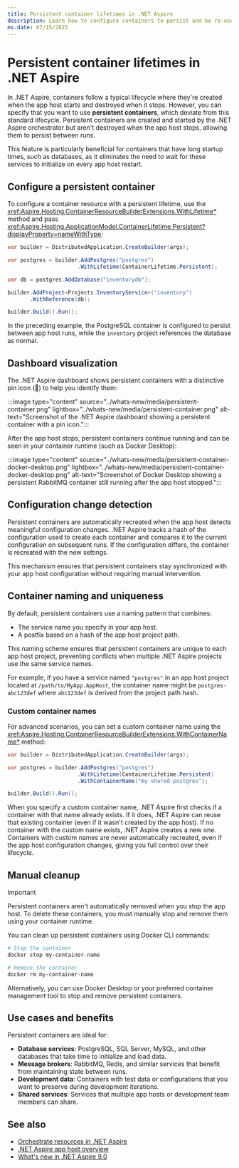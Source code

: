 ```yaml
---
title: Persistent container lifetimes in .NET Aspire
description: Learn how to configure containers to persist and be re-used between .NET Aspire app host runs.
ms.date: 07/15/2025
---
```


# Persistent container lifetimes in .NET Aspire

In .NET Aspire, containers follow a typical lifecycle where they're created when the app host starts and destroyed when it stops. However, you can specify that you want to use **persistent containers**, which deviate from this standard lifecycle. Persistent containers are created and started by the .NET Aspire orchestrator but aren't destroyed when the app host stops, allowing them to persist between runs.

This feature is particularly beneficial for containers that have long startup times, such as databases, as it eliminates the need to wait for these services to initialize on every app host restart.

## Configure a persistent container

To configure a container resource with a persistent lifetime, use the <xref:Aspire.Hosting.ContainerResourceBuilderExtensions.WithLifetime*> method and pass <xref:Aspire.Hosting.ApplicationModel.ContainerLifetime.Persistent?displayProperty=nameWithType>:

```csharp
var builder = DistributedApplication.CreateBuilder(args);

var postgres = builder.AddPostgres("postgres")
                      .WithLifetime(ContainerLifetime.Persistent);

var db = postgres.AddDatabase("inventorydb");

builder.AddProject<Projects.InventoryService>("inventory")
       .WithReference(db);

builder.Build().Run();
```

In the preceding example, the PostgreSQL container is configured to persist between app host runs, while the `inventory` project references the database as normal.

## Dashboard visualization

The .NET Aspire dashboard shows persistent containers with a distinctive pin icon (📌) to help you identify them:

:::image type="content" source="../whats-new/media/persistent-container.png" lightbox="../whats-new/media/persistent-container.png" alt-text="Screenshot of the .NET Aspire dashboard showing a persistent container with a pin icon.":::

After the app host stops, persistent containers continue running and can be seen in your container runtime (such as Docker Desktop):

:::image type="content" source="../whats-new/media/persistent-container-docker-desktop.png" lightbox="../whats-new/media/persistent-container-docker-desktop.png" alt-text="Screenshot of Docker Desktop showing a persistent RabbitMQ container still running after the app host stopped.":::

## Configuration change detection

Persistent containers are automatically recreated when the app host detects meaningful configuration changes. .NET Aspire tracks a hash of the configuration used to create each container and compares it to the current configuration on subsequent runs. If the configuration differs, the container is recreated with the new settings.

This mechanism ensures that persistent containers stay synchronized with your app host configuration without requiring manual intervention.

## Container naming and uniqueness

By default, persistent containers use a naming pattern that combines:

- The service name you specify in your app host.
- A postfix based on a hash of the app host project path.

This naming scheme ensures that persistent containers are unique to each app host project, preventing conflicts when multiple .NET Aspire projects use the same service names.

For example, if you have a service named `"postgres"` in an app host project located at `/path/to/MyApp.AppHost`, the container name might be `postgres-abc123def` where `abc123def` is derived from the project path hash.

### Custom container names

For advanced scenarios, you can set a custom container name using the <xref:Aspire.Hosting.ContainerResourceBuilderExtensions.WithContainerName*> method:

```csharp
var builder = DistributedApplication.CreateBuilder(args);

var postgres = builder.AddPostgres("postgres")
                      .WithLifetime(ContainerLifetime.Persistent)
                      .WithContainerName("my-shared-postgres");

builder.Build().Run();
```

When you specify a custom container name, .NET Aspire first checks if a container with that name already exists. If it does, .NET Aspire can reuse that existing container (even if it wasn't created by the app host). If no container with the custom name exists, .NET Aspire creates a new one. Containers with custom names are never automatically recreated, even if the app host configuration changes, giving you full control over their lifecycle.

## Manual cleanup

> [!IMPORTANT]
> Persistent containers aren't automatically removed when you stop the app host. To delete these containers, you must manually stop and remove them using your container runtime.

You can clean up persistent containers using Docker CLI commands:

```bash
# Stop the container
docker stop my-container-name

# Remove the container
docker rm my-container-name
```

Alternatively, you can use Docker Desktop or your preferred container management tool to stop and remove persistent containers.

## Use cases and benefits

Persistent containers are ideal for:

- **Database services**: PostgreSQL, SQL Server, MySQL, and other databases that take time to initialize and load data.
- **Message brokers**: RabbitMQ, Redis, and similar services that benefit from maintaining state between runs.
- **Development data**: Containers with test data or configurations that you want to preserve during development iterations.
- **Shared services**: Services that multiple app hosts or development team members can share.

## See also

- [Orchestrate resources in .NET Aspire](../fundamentals/orchestrate-resources.md)
- [.NET Aspire app host overview](../fundamentals/app-host-overview.md)
- [What's new in .NET Aspire 9.0](../whats-new/dotnet-aspire-9.md#persistent-containers)
